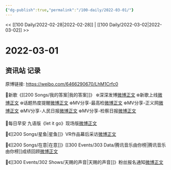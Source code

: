 ```yaml
---
{"dg-publish":true,"permalink":"/100-daily/2022-03-01/"}
---
```



<< [[100 Daily/2022-02-28\|2022-02-28]] | [[100 Daily/2022-03-02\|2022-03-02]] >>

# 2022-03-01

## 资讯站 记录

原博链接: https://weibo.com/6466290670/LhM1Crfc0

🌟新歌《[[200 Songs/我的答案\|我的答案]]》
❄️深深发博[微博正文](https://m.weibo.cn/6466290670/4742157845661397)
❄️新歌上线[微博正文](https://m.weibo.cn/6466290670/4742000400404596)
❄️话题热度提醒[微博正文](https://m.weibo.cn/6466290670/4742147666085131)
❄️MV分享-最高检[微博正文](https://m.weibo.cn/6466290670/4742136157702111)
❄️MV分享-正义网[微博正文](https://m.weibo.cn/6466290670/4742136542792723)
❄️MV分享-人民日报[微博正文](https://m.weibo.cn/6466290670/4742137109023301)
❄️MV分享-检察日报[微博正文](https://m.weibo.cn/6466290670/4742142285317041)

🌟每日早安
九语版《let it go》现场版[微博正文](https://m.weibo.cn/6466290670/4742129076668619)

🌟《[[200 Songs/星鱼\|星鱼]]》VR作品幕后采访[微博正文](https://m.weibo.cn/6466290670/4742214910219399)

🌟《[[200 Songs/在意\|在意]]》[[300 Events/303 Data/腾讯音乐由你榜\|腾讯音乐由你榜]]成绩回顾[微博正文](https://m.weibo.cn/6466290670/4742287932002713)

🌟《[[300 Events/302 Shows/天赐的声音\|天赐的声音]]》粉丝报名通知[微博正文](https://m.weibo.cn/6466290670/4742305451872043)
